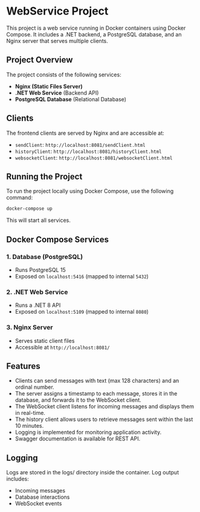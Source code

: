 # WebService Project

This project is a web service running in Docker containers using Docker Compose. It includes a .NET backend, a PostgreSQL database, and an Nginx server that serves multiple clients.

## Project Overview
The project consists of the following services:
- **Nginx (Static Files Server)**
- **.NET Web Service** (Backend API)
- **PostgreSQL Database** (Relational Database)

## Clients
The frontend clients are served by Nginx and are accessible at:
- `sendClient`: `http://localhost:8081/sendClient.html`
- `historyClient`: `http://localhost:8081/historyClient.html`
- `websocketClient`: `http://localhost:8081/websocketClient.html`

## Running the Project
To run the project locally using Docker Compose, use the following command:

```sh
docker-compose up
```

This will start all services.

## Docker Compose Services
### 1. **Database (PostgreSQL)**
- Runs PostgreSQL 15
- Exposed on `localhost:5416` (mapped to internal `5432`)

### 2. **.NET Web Service**
- Runs a .NET 8 API
- Exposed on `localhost:5109` (mapped to internal `8080`)

### 3. **Nginx Server**
- Serves static client files
- Accessible at `http://localhost:8081/`

## Features
- Clients can send messages with text (max 128 characters) and an ordinal number.
- The server assigns a timestamp to each message, stores it in the database, and forwards it to the WebSocket client.
- The WebSocket client listens for incoming messages and displays them in real-time.
- The history client allows users to retrieve messages sent within the last 10 minutes.
- Logging is implemented for monitoring application activity.
- Swagger documentation is available for REST API.

## Logging
Logs are stored in the logs/ directory inside the container. Log output includes:

- Incoming messages
- Database interactions
- WebSocket events

